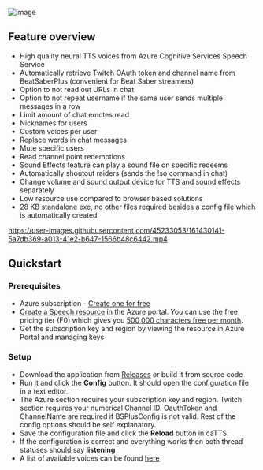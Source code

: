 ![image](https://media.discordapp.net/attachments/915012763263316019/962263569267822602/catts_banner_1000.png)



## Feature overview
- High quality neural TTS voices from Azure Cognitive Services Speech Service
- Automatically retrieve Twitch OAuth token and channel name from BeatSaberPlus (convenient for Beat Saber streamers)
- Option to not read out URLs in chat
- Option to not repeat username if the same user sends multiple messages in a row
- Limit amount of chat emotes read
- Nicknames for users
- Custom voices per user
- Replace words in chat messages
- Mute specific users
- Read channel point redemptions
- Sound Effects feature can play a sound file on specific redeems
- Automatically shoutout raiders (sends the !so command in chat)
- Change volume and sound output device for TTS and sound effects separately
- Low resource use compared to browser based solutions
- 28 KB standalone exe, no other files required besides a config file which is automatically created

https://user-images.githubusercontent.com/45233053/161430141-5a7db369-a013-41e2-b647-1566b48c6442.mp4

## Quickstart

### Prerequisites
- Azure subscription - [Create one for free](https://azure.microsoft.com/free/cognitive-services)
- [Create a Speech resource](https://ms.portal.azure.com/#create/Microsoft.CognitiveServicesSpeechServices) in the Azure portal. You can use the free pricing tier (F0) which gives you [500,000 characters free per month](https://azure.microsoft.com/en-us/pricing/details/cognitive-services/speech-services/).
- Get the subscription key and region by viewing the resource in Azure Portal and managing keys

### Setup
- Download the application from [Releases](https://github.com/catsethecat/caTTS/releases) or build it from source code
- Run it and click the **Config** button. It should open the configuration file in a text editor.
- The Azure section requires your subscription key and region. Twitch section requires your numerical Channel ID. OauthToken and ChannelName are required if BSPlusConfig is not valid. Rest of the config options should be self explanatory.
- Save the configuration file and click the **Reload** button in caTTS.
- If the configuration is correct and everything works then both thread statuses should say **listening**
- A list of available voices can be found [here](https://docs.microsoft.com/en-us/azure/cognitive-services/speech-service/language-support?tabs=speechtotext#prebuilt-neural-voices)
